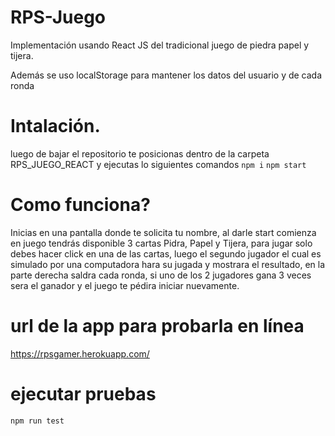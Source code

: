 # RPS-Juego
Implementación usando React JS del tradicional juego de piedra papel y tijera.

Además se uso localStorage para mantener los datos del usuario y de cada ronda

# Intalación.
luego de bajar el repositorio te posicionas dentro de la carpeta RPS_JUEGO_REACT y ejecutas lo siguientes comandos
`npm i`
`npm start`

# Como funciona?
Inicias en una pantalla donde te solicita tu nombre, al darle start comienza en juego tendrás disponible 3 cartas Pidra, Papel y Tijera, para jugar solo debes hacer click en una de las cartas, luego el segundo jugador el cual es simulado por una computadora hara su jugada y mostrara el resultado, en la parte derecha saldra cada ronda, si uno de los 2 jugadores gana 3 veces sera el ganador y el juego te pédira iniciar nuevamente.

# url de la app para probarla en línea
https://rpsgamer.herokuapp.com/

# ejecutar pruebas
`npm run test`